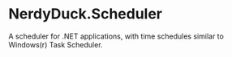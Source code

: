 # NerdyDuck.Scheduler
A scheduler for .NET applications, with time schedules similar to Windows(r) Task Scheduler.
